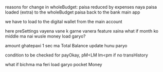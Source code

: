 reasons for change in wholeBudget:
paisa reduced by expenses
naya paisa loaded (extra) to the wholeBudget
paisa back to the bank main app

we have to load to the digital wallet from the main account

here preSettings vayena vane k garne vanera feature xaina 
what if month ko middle ma nai wusle money load garyo?

amount ghatepaxi 1 sec ma Total Balance update hunu paryo

condition to be checked for payOkay, 
pM<LM
lm<pm
if no transHistory

what if bichma ma feri load garyo pocket Money
